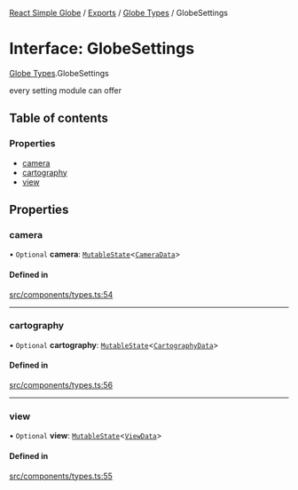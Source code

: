 [React Simple Globe](../README.md) / [Exports](../modules.md) / [Globe Types](../modules/Globe_Types.md) / GlobeSettings

# Interface: GlobeSettings

[Globe Types](../modules/Globe_Types.md).GlobeSettings

every setting module can offer

## Table of contents

### Properties

- [camera](Globe_Types.GlobeSettings.md#camera)
- [cartography](Globe_Types.GlobeSettings.md#cartography)
- [view](Globe_Types.GlobeSettings.md#view)

## Properties

### camera

• `Optional` **camera**: [`MutableState`](../modules/Globe_Types.md#mutablestate)<[`CameraData`](../classes/Globe_Camera_Classes.CameraData.md)\>

#### Defined in

[src/components/types.ts:54](https://github.com/Gaushao/d3-react-globe/blob/4f7a1a2/src/components/types.ts#L54)

___

### cartography

• `Optional` **cartography**: [`MutableState`](../modules/Globe_Types.md#mutablestate)<[`CartographyData`](../classes/Globe_Cartography_Classes.CartographyData.md)\>

#### Defined in

[src/components/types.ts:56](https://github.com/Gaushao/d3-react-globe/blob/4f7a1a2/src/components/types.ts#L56)

___

### view

• `Optional` **view**: [`MutableState`](../modules/Globe_Types.md#mutablestate)<[`ViewData`](../classes/Globe_View_Classes.ViewData.md)\>

#### Defined in

[src/components/types.ts:55](https://github.com/Gaushao/d3-react-globe/blob/4f7a1a2/src/components/types.ts#L55)
